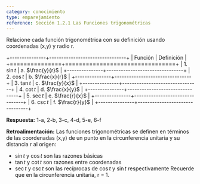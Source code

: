 ```yaml
---
category: conocimiento
type: emparejamiento
reference: Sección 1.2.1 Las Funciones trigonométricas
---
```


Relacione cada función trigonométrica con su definición usando coordenadas (x,y) y radio r.

+---------------+--------------------------------+
| Función       | Definición                     |
+===============+================================+
| 1. $\sin t$    | a. $\frac{y}{r}$               |
+---------------+--------------------------------+
| 2. $\cos t$    | b. $\frac{x}{r}$               |
+---------------+--------------------------------+
| 3. $\tan t$    | c. $\frac{y}{x}$               |
+---------------+--------------------------------+
| 4. $\cot t$    | d. $\frac{x}{y}$               |
+---------------+--------------------------------+
| 5. $\sec t$    | e. $\frac{r}{x}$               |
+---------------+--------------------------------+
| 6. $\csc t$    | f. $\frac{r}{y}$               |
+---------------+--------------------------------+

**Respuesta:** 1-a, 2-b, 3-c, 4-d, 5-e, 6-f

**Retroalimentación:**
Las funciones trigonométricas se definen en términos de las coordenadas (x,y) de un punto en la circunferencia unitaria y su distancia r al origen:
- $\sin t$ y $\cos t$ son las razones básicas
- $\tan t$ y $\cot t$ son razones entre coordenadas
- $\sec t$ y $\csc t$ son las recíprocas de $\cos t$ y $\sin t$ respectivamente
Recuerde que en la circunferencia unitaria, r = 1.
